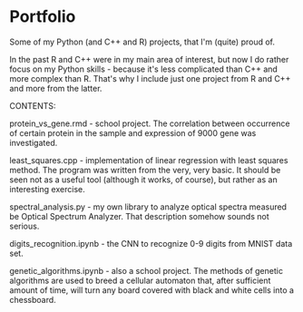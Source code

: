 # Portfolio
Some of my Python (and C++ and R) projects, that I'm (quite) proud of.

In the past R and C++ were in my main area of interest, but now I do rather focus on my Python skills - because it's less complicated than  C++ and more complex than R. That's why I include just one project from R and C++ and more from the latter.

CONTENTS:

protein_vs_gene.rmd - school project. The correlation between occurrence of certain protein in the sample and expression of 9000 gene was investigated.

least_squares.cpp - implementation of linear regression with least squares method. The program was written from the very, very basic. It should be seen not as a useful tool (although it works, of course), but rather as an interesting exercise.

spectral_analysis.py - my own library to analyze optical spectra measured be Optical Spectrum Analyzer. That description somehow sounds not serious.

digits_recognition.ipynb - the CNN to recognize 0-9 digits from MNIST data set.

genetic_algorithms.ipynb - also a school project. The methods of genetic algorithms are used to breed a cellular automaton that, after sufficient amount of time, will turn any board covered with black and white cells into a chessboard. 